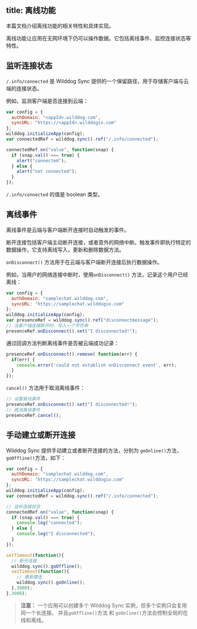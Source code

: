 
title:  离线功能
---

本篇文档介绍离线功能的相关特性和具体实现。

离线功能让应用在无网环境下仍可以操作数据。它包括离线事件、监控连接状态等特性。

## 监听连接状态

`/.info/connected` 是 Wilddog Sync 提供的一个保留路径，用于存储客户端与云端的连接状态。

例如，监测客户端是否连接到云端：

``` js
var config = {
  authDomain: "<appId>.wilddog.com",
  syncURL: "https://<appId>.wilddogio.com"
};
wilddog.initializeApp(config);
var connectedRef = wilddog.sync().ref("/.info/connected");

connectedRef.on("value", function(snap) {
  if (snap.val() === true) {
    alert("connected");
  } else {
    alert("not connected");
  }
});
```
`/.info/connected` 的值是 boolean 类型。

## 离线事件

离线事件是云端与客户端断开连接时自动触发的事件。

断开连接包括客户端主动断开连接，或者意外的网络中断。触发事件即执行特定的数据操作，它支持离线写入，更新和删除数据方法。

`onDisconnect()` 方法用于在云端与客户端断开连接后执行数据操作。

例如，当用户的网络连接中断时，使用`onDisconnect()` 方法，记录这个用户已经离线：

```js
var config = {
  authDomain: "samplechat.wilddog.com",
  syncURL: "https://samplechat.wilddogio.com"
};
wilddog.initializeApp(config);
var presenceRef = wilddog.sync().ref("disconnectmessage");
// 当客户端连接断开时，写入一个字符串
presenceRef.onDisconnect().set("I disconnected!");
```

通过回调方法判断离线事件是否被云端成功记录：

```js
presenceRef.onDisconnect().remove( function(err) {
  if(err) {
    console.error('could not establish onDisconnect event', err);
  }
});
```
`cancel()` 方法用于取消离线事件：

```js
// 设置离线事件
presenceRef.onDisconnect().set("I disconnected!");
// 取消离线事件
presenceRef.cancel();
```

## 手动建立或断开连接

Wilddog Sync 提供手动建立或者断开连接的方法，分别为 `goOnline()`方法，`goOffline()`方法，如下：

```js
var config = {
  authDomain: "samplechat.wilddog.com",
  syncURL: "https://samplechat.wilddogio.com"
};
wilddog.initializeApp(config);
var connectedRef = wilddog.sync().ref("/.info/connected");

// 监听连接状态
connectedRef.on("value", function(snap) {
  if (snap.val() === true) {
    console.log("connected");
  } else {
    console.log("I disconnected");
  }
});

setTimeout(function(){
  // 断开连接
  wilddog.sync().goOffline(); 
  setTimeout(function(){
    // 重新建连
    wilddog.sync().goOnline();
  },3000);
},3000);
```
>**注意：** 一个应用可以创建多个 Wilddog Sync 实例，但多个实例只会复用同一个长连接。 并且`goOffline()`方法 和 `goOnline()`方法会控制全局的在线和离线。


